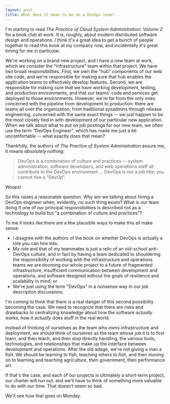 ```yaml
---
layout: post
title: What does it mean to be on a DevOps team?
---
```


I'm starting to read _The Practice of Cloud
System Administration: Volume 2_ for a book club at
work.  It is, roughly, about modern distributed
software design and operations.  I think it's a
great idea to get a bunch of people together to
read this book at my company now, and incidentally
it's great timing for me in particular.

We're working on a brand new project, and I have a
new team at work, which we consider the
"infrastructure" team within that project.  We
have two broad responsibilities.  First, we own
the "hub" components of our web site code, and
we're responsible for making sure that hub enables
the application teams to effectively develop
features.  Second, we are responsible for making
sure that we have working development, testing,
and production environments, and that our teams'
code and services get deployed to those
environments.  However, we're far from the only
ones concerned with the pipeline from development
to production: there are teams all over the
organization, from traditional sysadmins through
release engineering, concerned with the same exact
things -- we just happen to be the most closely
tied in with development of our particular new
application.  When we talk about what to put on
job postings for our new team, we often use the
term "DevOps Engineer", which has made me just a
bit uncomfortable -- what exactly does that mean?

Thankfully, the authors of _The Practice of System
Administration_ assure me, it means _absolutely
nothing_:

<blockquote>

  DevOps is a combination of culture and practices
  -- system administration, software developers,
  and web operations staff all contribute to the
  DevOps environment ... DevOps is not a job
  title; you cannot hire a "DevOp".

</blockquote>

Woops!

So this raises a reasonable question.  Why are we
talking about hiring a DevOps engineer when,
evidently, no such thing exists?  What is our team
doing if one of our principal responsibilities is
described not as a technology to build but "a
combination of culture and practices"?

To me it looks like there are a few plausible ways
to make this all make sense:

* I disagree with the authors of the book on
  whether DevOps is actually a role you can hire
  into;
* My role and that of my teammates is just a relic
  of an old-school anti-DevOps culture, and in
  fact by having a team dedicated to shouldering
  the responsibility of working with the
  infrastructure and operations teams we are
  dooming our whole project to a future of
  fragmented infrastructure, insufficient
  communication between development and
  operations, and software designed without the
  goals of resilience and scalability in mind; or
* We're just using the term "DevOps" in a nonsense
  way in our job description discussions.

I'm coming to think that there is a real danger of
this second possibility becoming the case.  We
need to recognize that there are risks and
drawbacks to centralizing knowledge about how the
software _actually_ works, how it _actually_ does
stuff in the real world.

Instead of thinking of ourselves as the team who
_owns_ infrastructure and deployment, we should
think of ourselves as the team whose job it is to
first learn, and then teach, and then stop
directly handling, the various tools,
technologies, and relationships that make up the
interface between development and operations.
After the old adage, we're not giving a man a
fish.  We should be learning to fish, teaching
others to fish, and then moving on to learning and
teaching agriculture, then government, then
performance art.

If that's the case, and each of our projects is
ultimately a short-term project, our charter will
run out, and we'll have to think of something more
valuable to do with our time.  That doesn't seem
so bad.

We'll see how that goes on Monday.


[modeline]: # ( vim: set spell formatoptions+=a textwidth=50 : )
